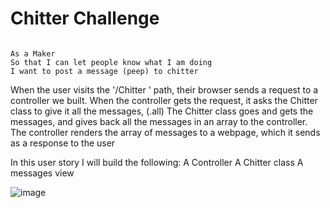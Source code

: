 Chitter Challenge
=================

```

As a Maker
So that I can let people know what I am doing  
I want to post a message (peep) to chitter

```

When the user visits the '/Chitter ' path, their browser sends a request to a controller we built.
When the controller gets the request, it asks the Chitter class to give it all the messages, (.all)
The Chitter class goes and gets the messages, and gives back all the messages in an array to the controller.
The controller renders the array of messages to a webpage, which it sends as a response to the user

In this user story I will build the following:
A Controller
A Chitter class
A messages view

![image](https://user-images.githubusercontent.com/24396579/46244206-46508d00-c3d3-11e8-84ba-1937f9cee830.png)
